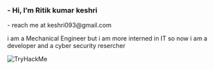 
<h3>- Hi, I’m Ritik kumar keshri </h3>
- reach me at keshri093@gmail.com

i am a Mechanical Engineer but i am more interned in IT so now i am a developer and a cyber security resercher

<img src="https://tryhackme-badges.s3.amazonaws.com/keshri093.png" alt="TryHackMe">

<!---
rkcoder093/rkcoder093 is a ✨ special ✨ repository because its `README.md` (this file) appears on your GitHub profile.
You can click the Preview link to take a look at your changes.
--->
